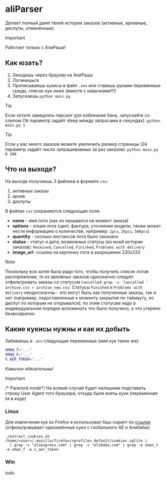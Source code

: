 # aliParser

Делает полный дамп твоей истории заказов (активные, архивные, диспуты, отменённые).

> [!IMPORTANT]  
> Работает только с АлиРаша!


## Как юзать?

1. Заходишь через браузер на АлиРаша
2. Логинишься
3. Прописываешь кукисы в файл `.env` или ставишь руками переменные среды, список кук ниже (вместе с кавычками!!!)
4. Запускаешь `python main.py`

> [!TIP]
> Если хотите замедлить парсинг для избежания бана, запускайте со слипом (1й параметр задаёт sleep между запросами в секундах): `python main.py 1`

> [!TIP]
> Если у вас много заказов можете увеличить размер страницы (2й параметр задаёт число запрашиваемых за раз заказов): `python main.py 0 100`


## Что на выходе?

На выходе получаешь 3 файлика в формате `csv`: 

1. активные заказы
2. архив
3. диспуты

В файлах `csv` сохраняются следующие поля:

* **name** - имя лота (как он назывался на момент заказа)
* **options** - опция лота (цвет, фактура, уточнение модели, также может нести информацию о количестве, например: `1pcs`, `25pcs`, `500pcs`)
* **quantity** - сколько инстансов лота было заказано
* **status** - статус и дата; возможные статусы (из моей истории заказов): `Received`, `Cancelled`, `Finished`, `Problems with delivery`
* **image_url** -ссылка на картинку лота в разрешении 220х220

> [!NOTE]
> Поскольку вся затея была ради того, чтобы получить список лотов распоряжении, то из архивных заказов однозначно следует отфильтровать заказы со статусом `Cancelled`: `grep -v 'Cancelled ' archive.csv > archive_new.csv`. Статусы `Finished` и `Problems with delivery` неоднозначны - это могут быть как полученные заказы, так и нет (например, недоставленные к моменту закрытия по таймауту, но диспут по которым не открывался); по этим статусам надо в индивидуальном порядке вспоминать что было получено, а что утеряно безвозвратно.


## Какие кукисы нужны и как их добыть

Забиваешь в `.env` следующие переменные (имя кук такое же):

```sh
XMAN_T="..."
XMAN_F="..."
X_AER_TOKEN="..."
```

Кавычки обязательны!

> [!IMPORTANT]  
> /* Paranoid mode*/ На всякий случай будет нелишним подставить строку User Agent того браузера, откуда были взяты куки (переменная `UA` в коде)

### Linux

Для извлечения кук из Firefox я использовал баш-скрипт по [ссылке](https://superuser.com/questions/666167/how-do-i-use-firefox-cookies-with-wget) (отфильтровывает одноимённые куки с глобального АЕ и Алибабы):

```
./extract_cookies.sh /home/<user>/.mozilla/firefox/<profile>.default/cookies.sqlite \
  | grep -v "aliexpress.com" | grep -v "alibaba.com" | grep -e xman_t -e xman_f -e x_aer_token
```


### Win

todo




